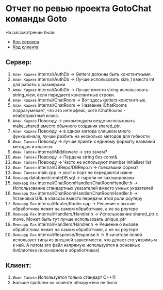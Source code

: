 # Отчет по ревью проекта GotoChat команды Goto
На рассмотрении были:
- [Код сервера](https://github.com/yurij-lyubskij/goto_chat/tree/yuriy_all)
- [Код клиента](https://github.com/yurij-lyubskij/goto_chat/tree/alexandr_rinat)

## Сервер:

1. `Алан Кадиев` internal/AuthDb -> Getters должны быть константными.
2. `Алан Кадиев` internal/AuthDb -> Лучше использовать size_t вместо int для работы с размерами
3. `Алан Кадиев` internal/AuthDb -> Лучше вместо string использовать string_view, если передаете константные строки.
4. `Алан Кадиев` internal/ChatRoom -> Вот здесь getters константные.
5. `Алан Кадиев` internal/ChatRoom -> Название iChatRooms подразумевает, что это интерфейс, хотя iChatRooms - неабстрактный класс.
6. `Алан Кадиев` Повсюду -> рекомендуем везде использовать make_shared вместо обычного создания shared_ptr.
7. `Алан Кадиев` Повсюду -> в одном методе слишком много функционала, лучше разбить на несколько методов для гибкости
8. `Иван Гапоян` Повсюду -> лучше прийти к единому формату названий методов и классов
9. `Иван Гапоян` internal/Middleware -> это зачем?
10. `Иван Гапоян` Повсюду -> Пердача string без const&
11. `Иван Гапоян` Повсюду -> Часто не используют member initialiser list
12. `Иван Гапоян` internal/DBRepo/DBRepo.h -> поехавший формат 
13. `Иван Гапоян` main.cpp -> хост и порт не передаются извне
14. `Леонард` database/createDB.sql -> пароли не захэшированы
15. `Леонард Пак` internal/ChatRoomHandler/ChatRoomHandler.h -> Использование стандартных указателей вместо умных указателей
16. `Леонард Пак` internal/ChatRoomHandler/ChatRoomHandler.h -> Установка URL в классах вместо передачи этой роли роутеру
17. `Леонард Пак` internal/Router/Router.cpp -> Решение о вызове обработчика лежит на самом обработчике, а не на роутере
18. `Леонард Пак` internal/Handlers/Handler.h -> Использование shared_ptr c move. Может быть тут лучше использовать unique_ptr
19. `Леонард Пак` internal/Handlers/Handler.h -> Решение о вызове обработчика лежит на самом обработчике, а не на роутере
20. `Леонард Пак` internal/Response/Response.h -> В качетсве полей использует типы из внешней зависимости, что делает его уязвимым к ней. А потом это файл напрямую используется в основных библиотека (в основном в обработчиках)

## Клиент:
1. `Иван Гапоян` Используется только стандарт С++11
2. Больше проблем на клиенте обнаружено не было





